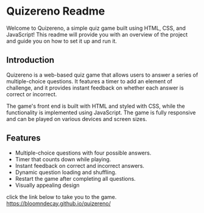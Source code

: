 # Quizereno Readme

Welcome to Quizereno, a simple quiz game built using HTML, CSS, and JavaScript! This readme will provide you with an overview of the project and guide you on how to set it up and run it.

## Introduction

Quizereno is a web-based quiz game that allows users to answer a series of multiple-choice questions. It features a timer to add an element of challenge, and it provides instant feedback on whether each answer is correct or incorrect.

The game's front end is built with HTML and styled with CSS, while the functionality is implemented using JavaScript. The game is fully responsive and can be played on various devices and screen sizes.

## Features

- Multiple-choice questions with four possible answers.
- Timer that counts down while playing.
- Instant feedback on correct and incorrect answers.
- Dynamic question loading and shuffling.
- Restart the game after completing all questions.
- Visually appealing design

click the link below to take you to the game.
https://bloomndecay.github.io/quizereno/
